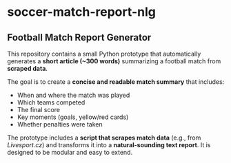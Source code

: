 # soccer-match-report-nlg

## Football Match Report Generator

This repository contains a small Python prototype that automatically generates a **short article (~300 words)** summarizing a football match from **scraped data**.

The goal is to create a **concise and readable match summary** that includes:

- When and where the match was played  
- Which teams competed  
- The final score  
- Key moments (goals, yellow/red cards)  
- Whether penalties were taken  

The prototype includes a **script that scrapes match data** (e.g., from *Livesport.cz*) and transforms it into a **natural-sounding text report**. 
It is designed to be modular and easy to extend.
